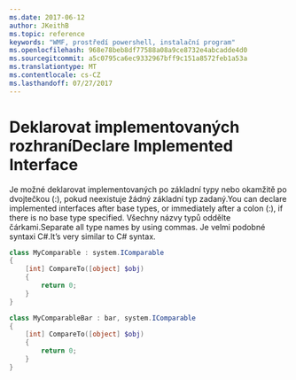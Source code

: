 ```yaml
---
ms.date: 2017-06-12
author: JKeithB
ms.topic: reference
keywords: "WMF, prostředí powershell, instalační program"
ms.openlocfilehash: 968e78beb8df77588a08a9ce8732e4abcadde4d0
ms.sourcegitcommit: a5c0795ca6ec9332967bff9c151a8572feb1a53a
ms.translationtype: MT
ms.contentlocale: cs-CZ
ms.lasthandoff: 07/27/2017
---
```

# <a name="declare-implemented-interface"></a><span data-ttu-id="70ce5-102">Deklarovat implementovaných rozhraní</span><span class="sxs-lookup"><span data-stu-id="70ce5-102">Declare Implemented Interface</span></span>

<span data-ttu-id="70ce5-103">Je možné deklarovat implementovaných po základní typy nebo okamžitě po dvojtečkou (:), pokud neexistuje žádný základní typ zadaný.</span><span class="sxs-lookup"><span data-stu-id="70ce5-103">You can declare implemented interfaces after base types, or immediately after a colon (:), if there is no base type specified.</span></span> <span data-ttu-id="70ce5-104">Všechny názvy typů oddělte čárkami.</span><span class="sxs-lookup"><span data-stu-id="70ce5-104">Separate all type names by using commas.</span></span> <span data-ttu-id="70ce5-105">Je velmi podobné syntaxi C#.</span><span class="sxs-lookup"><span data-stu-id="70ce5-105">It’s very similar to C# syntax.</span></span>

```powershell
class MyComparable : system.IComparable
{
    [int] CompareTo([object] $obj)
    {
        return 0;
    }
}

class MyComparableBar : bar, system.IComparable
{
    [int] CompareTo([object] $obj)
    {
        return 0;
    }
}
```


